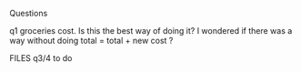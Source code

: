 Questions

q1 groceries cost. Is this the best way of doing it? I wondered if there was a way without doing total = total + new cost ?

FILES q3/4 to do 